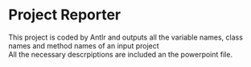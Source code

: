 # Project Reporter
This project is coded by Antlr and outputs all the variable names, class names and method names of an input project
<br /> 
All the necessary descrpiptions are included an the powerpoint file.
